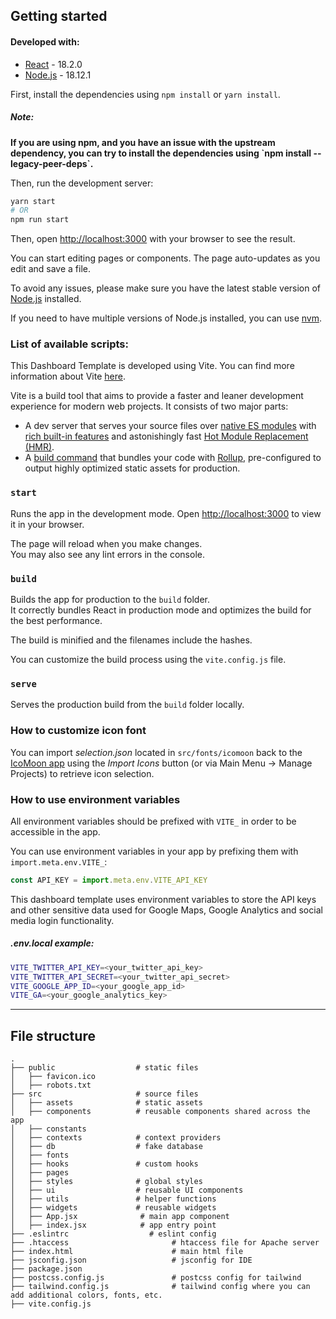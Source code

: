 ## Getting started

#### Developed with:

- [React](https://reactjs.org/) - 18.2.0
- [Node.js](https://nodejs.org/en/) - 18.12.1

First, install the dependencies using `npm install` or `yarn install`.

##### Note:

<b>
If you are using npm, and you have an issue with the upstream dependency, you can try to install the dependencies using `npm install --legacy-peer-deps`.
</b>

Then, run the development server:

```bash
yarn start
# OR
npm run start
```

Then, open [http://localhost:3000](http://localhost:3000) with your browser to see the result.

You can start editing pages or components. The page auto-updates as you edit and save a file.

To avoid any issues, please make sure you have the latest stable version of [Node.js](https://nodejs.org/en/) installed.

If you need to have multiple versions of Node.js installed, you can use [nvm](https://github.com/nvm-sh/nvm).

### List of available scripts:

This Dashboard Template is developed using Vite. You can find more information about Vite [here](https://vitejs.dev/).

Vite is a build tool that aims to provide a faster and leaner development experience for modern web projects. It consists of two major parts:

- A dev server that serves your source files over [native ES modules](https://developer.mozilla.org/en-US/docs/Web/JavaScript/Guide/Modules) with [rich built-in features](https://vitejs.dev/guide/features.html) and astonishingly fast [Hot Module Replacement (HMR)](https://vitejs.dev/guide/features.html#hot-module-replacement).
- A [build command](https://vitejs.dev/guide/build.html) that bundles your code with [Rollup](https://rollupjs.org), pre-configured to output highly optimized static assets for production.

### `start`

Runs the app in the development mode.
Open [http://localhost:3000](http://localhost:3000) to view it in your browser.

The page will reload when you make changes.\
You may also see any lint errors in the console.

### `build`

Builds the app for production to the `build` folder.\
It correctly bundles React in production mode and optimizes the build for the best performance.

The build is minified and the filenames include the hashes.

You can customize the build process using the `vite.config.js` file.

### `serve`

Serves the production build from the `build` folder locally.

### How to customize icon font

You can import *selection.json* located in `src/fonts/icomoon` back to the [IcoMoon app](https://icomoon.io/app) using the *Import Icons* button (or via Main Menu → Manage Projects) to retrieve icon selection.

### How to use environment variables

All environment variables should be prefixed with `VITE_` in order to be accessible in the app.

You can use environment variables in your app by prefixing them with `import.meta.env.VITE_`:

```js
const API_KEY = import.meta.env.VITE_API_KEY
```

This dashboard template uses environment variables to store the API keys and other sensitive data used for Google Maps, Google Analytics and social media login functionality.

##### .env.local example:

```bash
VITE_TWITTER_API_KEY=<your_twitter_api_key>
VITE_TWITTER_API_SECRET=<your_twitter_api_secret>
VITE_GOOGLE_APP_ID=<your_google_app_id>
VITE_GA=<your_google_analytics_key>
```

------

## File structure

    .
    ├── public                  # static files
    │   ├── favicon.ico
    │   ├── robots.txt
    ├── src                     # source files
    │   ├── assets              # static assets
    │   ├── components          # reusable components shared across the app
    │   ├── constants           
    │   ├── contexts            # context providers
    │   ├── db                  # fake database
    │   ├── fonts               
    │   ├── hooks               # custom hooks
    │   ├── pages               
    │   ├── styles              # global styles
    │   ├── ui                  # reusable UI components
    │   ├── utils               # helper functions
    │   ├── widgets             # reusable widgets
    │   ├── App.jsx              # main app component
    │   ├── index.jsx            # app entry point
    ├── .eslintrc                  # eslint config
    ├── .htaccess                       # htaccess file for Apache server
    ├── index.html                      # main html file
    ├── jsconfig.json                   # jsconfig for IDE
    ├── package.json   
    ├── postcss.config.js               # postcss config for tailwind
    ├── tailwind.config.js              # tailwind config where you can add additional colors, fonts, etc.
    ├── vite.config.js
